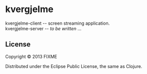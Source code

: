# kvergjelme

kvergjelme-client -- screen streaming application.  
kvergjelme-server -- _to be written_ ...

## License

Copyright © 2013 FIXME

Distributed under the Eclipse Public License, the same as Clojure.
